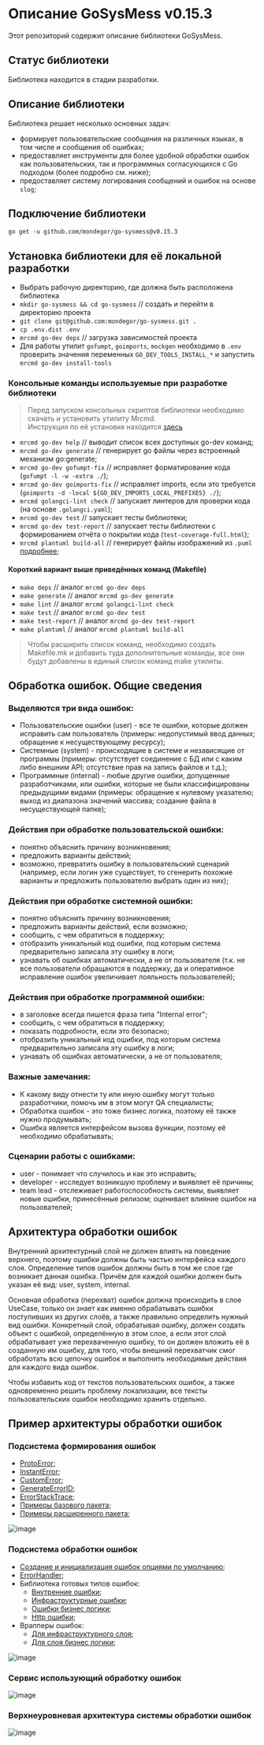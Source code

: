 # Описание GoSysMess v0.15.3
Этот репозиторий содержит описание библиотеки GoSysMess.

## Статус библиотеки
Библиотека находится в стадии разработки.

## Описание библиотеки
Библиотека решает несколько основных задач:
- формирует пользовательские сообщения на различных языках, в том числе и сообщения об ошибках;
- предоставляет инструменты для более удобной обработки ошибок как пользовательских,
  так и программных согласующихся с Go подходом (более подробно см. ниже);
- предоставляет систему логирования сообщений и ошибок на основе `slog`;

## Подключение библиотеки
`go get -u github.com/mondegor/go-sysmess@v0.15.3`

## Установка библиотеки для её локальной разработки
- Выбрать рабочую директорию, где должна быть расположена библиотека
- `mkdir go-sysmess && cd go-sysmess` // создать и перейти в директорию проекта
- `git clone git@github.com:mondegor/go-sysmess.git .`
- `cp .env.dist .env`
- `mrcmd go-dev deps` // загрузка зависимостей проекта
- Для работы утилит `gofumpt`, `goimports`, `mockgen` необходимо в `.env` проверить
  значения переменных `GO_DEV_TOOLS_INSTALL_*` и запустить `mrcmd go-dev install-tools`

### Консольные команды используемые при разработке библиотеки

> Перед запуском консольных скриптов библиотеки необходимо скачать и установить утилиту Mrcmd.\
> Инструкция по её установке находится [здесь](https://github.com/mondegor/mrcmd#readme)

- `mrcmd go-dev help` // выводит список всех доступных go-dev команд;
- `mrcmd go-dev generate` // генерирует go файлы через встроенный механизм go:generate;
- `mrcmd go-dev gofumpt-fix` // исправляет форматирование кода (`gofumpt -l -w -extra ./`);
- `mrcmd go-dev goimports-fix` // исправляет imports, если это требуется (`goimports -d -local ${GO_DEV_IMPORTS_LOCAL_PREFIXES} ./`);
- `mrcmd golangci-lint check` // запускает линтеров для проверки кода (на основе `.golangci.yaml`);
- `mrcmd go-dev test` // запускает тесты библиотеки;
- `mrcmd go-dev test-report` // запускает тесты библиотеки с формированием отчёта о покрытии кода (`test-coverage-full.html`);
- `mrcmd plantuml build-all` // генерирует файлы изображений из `.puml` [подробнее](https://github.com/mondegor/mrcmd-plugins/blob/master/plantuml/README.md#%D1%80%D0%B0%D0%B1%D0%BE%D1%82%D0%B0-%D1%81-%D0%B4%D0%BE%D0%BA%D1%83%D0%BC%D0%B5%D0%BD%D1%82%D0%B0%D1%86%D0%B8%D0%B5%D0%B9-%D0%BF%D1%80%D0%BE%D0%B5%D0%BA%D1%82%D0%B0-markdown--plantuml);

#### Короткий вариант выше приведённых команд (Makefile)
- `make deps` // аналог `mrcmd go-dev deps`
- `make generate` // аналог `mrcmd go-dev generate`
- `make lint` // аналог `mrcmd golangci-lint check`
- `make test` // аналог `mrcmd go-dev test`
- `make test-report` // аналог `mrcmd go-dev test-report`
- `make plantuml` // аналог `mrcmd plantuml build-all`

> Чтобы расширить список команд, необходимо создать Makefile.mk и добавить
> туда дополнительные команды, все они будут добавлены в единый список команд make утилиты.

## Обработка ошибок. Общие сведения
### Выделяются три вида ошибок:
- Пользовательские ошибки (user) - все те ошибки, которые должен исправить сам пользователь
  (примеры: недопустимый ввод данных; обращение к несуществующему ресурсу);
- Системные (system) - происходящие в системе и независящие от программы (примеры: отсутствует
  соединение с БД или с каким либо внешним API; отсутствие прав на запись файлов и т.д.);
- Программные (internal) - любые другие ошибки, допущенные разработчиками, или ошибки, которые
  не были классифицированы предыдущими видами (примеры: обращение к нулевому указателю;
  выход из диапазона значений массива; создание файла в несуществующей папке);

### Действия при обработке пользовательской ошибки:
- понятно объяснить причину возникновения;
- предложить варианты действий;
- возможно, превратить ошибку в пользовательский сценарий (например, если логин уже существует,
  то сгенерить похожие варианты и предложить пользователю выбрать один из них);

### Действия при обработке системной ошибки:
- понятно объяснить причину возникновения;
- предложить варианты действий, если возможно;
- сообщить, с чем обратиться в поддержку;
- отобразить уникальный код ошибки, под которым система предварительно записала эту ошибку в логи;
- узнавать об ошибках автоматически, а не от пользователя (т.к. не все пользователи обращаются
  в поддержку, да и оперативное исправление ошибок увеличивает лояльность пользователей);

### Действия при обработке программной ошибки:
- в заголовке всегда пишется фраза типа "Internal error";
- сообщить, с чем обратиться в поддержку;
- показать подробности, если это безопасно;
- отобразить уникальный код ошибки, под которым система предварительно записала эту ошибку в логи;
- узнавать об ошибках автоматически, а не от пользователя;

### Важные замечания:
- К какому виду отнести ту или иную ошибку могут только разработчики, помочь им в этом могут QA специалисты;
- Обработка ошибок - это тоже бизнес логика, поэтому её также нужно продумывать;
- Ошибка является интерфейсом вызова функции, поэтому её необходимо обрабатывать;

### Сценарии работы с ошибками:
- user - понимает что случилось и как это исправить;
- developer - исследует возникшую проблему и выявляет её причины;
- team lead - отслеживает работоспособность системы, выявляет новые ошибки,
  принесённые релизом; оценивает влияние ошибок на пользователей;

## Архитектура обработки ошибок
Внутренний архитектурный слой не должен влиять на поведение верхнего, поэтому ошибки должны быть
частью интерфейса каждого слоя. Определение типов ошибок должны быть в том же слое где возникает
данная ошибка. Причём для каждой ошибки должен быть указан её вид: user, system, internal.

Основная обработка (перехват) ошибок должна происходить в слое UseCase, только он знает как
именно обрабатывать ошибки поступивших из других слоёв, а также правильно определить нужный
вид ошибки. Конкретный слой, обрабатывая ошибку, должен создать объект с ошибкой, определённую
в этом слое, а если этот слой обрабатывает уже перехваченную ошибку, то он должен вложить
её в созданную им ошибку, для того, чтобы внешний перехватчик смог обработать всю цепочку
ошибок и выполнить необходимые действия для каждого вида ошибок.

Чтобы избавить код от текстов пользовательских ошибок, а также одновременно решить проблему
локализации, все тексты пользовательских ошибок необходимо хранить отдельно.

## Пример архитектуры обработки ошибок

### Подсистема формирования ошибок
- [ProtoError](https://github.com/mondegor/go-sysmess/blob/master/mrerrors/proto_error.go);
- [InstantError](https://github.com/mondegor/go-sysmess/blob/master/mrerrors/instant_error.go);
- [CustomError](https://github.com/mondegor/go-sysmess/blob/master/mrerr/custom_error.go);
- [GenerateErrorID](https://github.com/mondegor/go-sysmess/blob/master/mrerr/generate/instance_id.go);
- [ErrorStackTrace](https://github.com/mondegor/go-sysmess/blob/master/mrerr/stacktrace/caller.go);
- [Примеры базового пакета](https://github.com/mondegor/go-sysmess/tree/master/examples/mrerrors);
- [Примеры расширенного пакета](https://github.com/mondegor/go-sysmess/tree/master/examples/mrerr);

![image](docs/resources/packages/c4/mrerr.svg)

### Подсистема обработки ошибок
- [Создание и инициализация ошибок опциями по умолчанию](https://github.com/mondegor/go-sysmess/blob/master/mrerr/error.go); 
- [ErrorHandler](https://github.com/mondegor/go-sysmess/blob/master/mrerr/error_handler.go);
- Библиотека готовых типов ошибок:
  - [Внутренние ошибки](https://github.com/mondegor/go-sysmess/blob/master/mrerr/mr/errors_internal.go);
  - [Инфраструктурные ошибки](https://github.com/mondegor/go-sysmess/blob/master/mrerr/mr/errors_storage.go);
  - [Ошибки бизнес логики](https://github.com/mondegor/go-sysmess/blob/master/mrerr/mr/errors_usecase.go);
  - [Http ошибки](https://github.com/mondegor/go-sysmess/blob/master/mrerr/mr/errors_http.go);
- Врапперы ошибок:
  - [Для инфраструктурного слоя](https://github.com/mondegor/go-sysmess/blob/master/mrerr/mr/wrapper_storage.go);
  - [Для слоя бизнес логики](https://github.com/mondegor/go-sysmess/blob/master/mrerr/mr/wrapper_usecase.go);

![image](docs/resources/packages/c4/errcore.svg)

### Сервис использующий обработку ошибок
![image](docs/resources/packages/c4/app.svg)

### Верхнеуровневая архитектура системы обработки ошибок
![image](docs/resources/diagrams/c4/hld.svg)